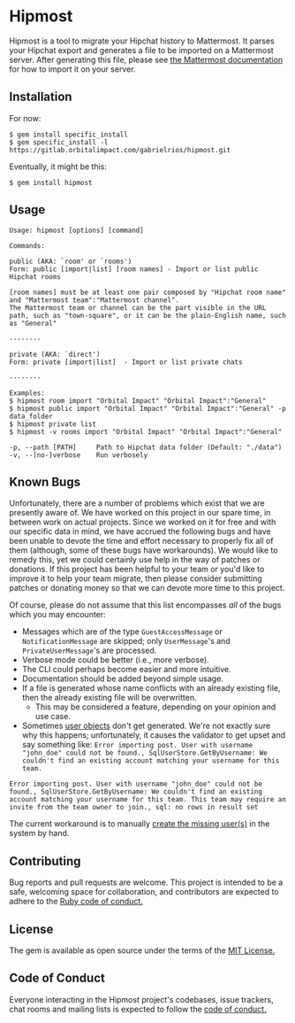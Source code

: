 # Hipmost

Hipmost is a tool to migrate your Hipchat history to Mattermost. It parses your Hipchat export and generates a file to be imported on a Mattermost server. After generating this file, please see [the Mattermost documentation](https://docs.mattermost.com/deployment/bulk-loading.html) for how to import it on your server.

## Installation

For now:

    $ gem install specific_install
    $ gem specific_install -l https://gitlab.orbitalimpact.com/gabrielrios/hipmost.git

Eventually, it might be this:

    $ gem install hipmost

## Usage

    Usage: hipmost [options] [command]

    Commands:

    public (AKA: `room' or `rooms')
    Form: public [import|list] [room names] - Import or list public Hipchat rooms

    [room names] must be at least one pair composed by "Hipchat room name" and "Mattermost team":"Mattermost channel".
    The Mattermost team or channel can be the part visible in the URL path, such as "town-square", or it can be the plain-English name, such as "General"

    --------

    private (AKA: `direct')
    Form: private [import|list]  - Import or list private chats

    --------

    Examples:
    $ hipmost room import "Orbital Impact" "Orbital Impact":"General"
    $ hipmost public import "Orbital Impact" "Orbital Impact":"General" -p data_folder
    $ hipmost private list
    $ hipmost -v rooms import "Orbital Impact" "Orbital Impact":"General"

    -p, --path [PATH]     Path to Hipchat data folder (Default: "./data")
    -v, --[no-]verbose    Run verbosely

## Known Bugs
Unfortunately, there are a number of problems which exist that we are presently aware of. We have worked on this project in our spare time, in between work on actual projects. Since we worked on it for free and with our specific data in mind, we have accrued the following bugs and have been unable to devote the time and effort necessary to properly fix all of them (although, some of these bugs have workarounds). We would like to remedy this, yet we could certainly use help in the way of patches or donations. If this project has been helpful to your team or you'd like to improve it to help your team migrate, then please consider submitting patches or donating money so that we can devote more time to this project.

Of course, please do not assume that this list encompasses *all* of the bugs which you may encounter:

- Messages which are of the type `GuestAccessMessage` or `NotificationMessage` are skipped; only `UserMessage`'s and `PrivateUserMessage`'s are processed.
- Verbose mode could be better (i.e., more verbose).
- The CLI could perhaps become easier and more intuitive.
- Documentation should be added beyond simple usage.
- If a file is generated whose name conflicts with an already existing file, then the already existing file will be overwritten.
    - This may be considered a feature, depending on your opinion and use case.
- Sometimes [user objects](https://docs.mattermost.com/deployment/bulk-loading.html#user-object) don't get generated. We're not exactly sure why this happens; unfortunately, it causes the validator to get upset and say something like: `Error importing post. User with username "john_doe" could not be found., SqlUserStore.GetByUsername: We couldn't find an existing account matching your username for this team.`

```
Error importing post. User with username "john_doe" could not be found., SqlUserStore.GetByUsername: We couldn't find an existing account matching your username for this team. This team may require an invite from the team owner to join., sql: no rows in result set
```

The current workaround is to manually [create the missing user(s)](https://docs.mattermost.com/administration/command-line-tools.html#mattermost-user-create) in the system by hand.

## Contributing

Bug reports and pull requests are welcome. This project is intended to be a safe, welcoming space for collaboration, and contributors are expected to adhere to the [Ruby code of conduct.](https://www.ruby-lang.org/en/conduct/)

## License

The gem is available as open source under the terms of the [MIT License.](https://opensource.org/licenses/MIT)

## Code of Conduct

Everyone interacting in the Hipmost project's codebases, issue trackers, chat rooms and mailing lists is expected to follow the [code of conduct.](./CODE_OF_CONDUCT.md)
